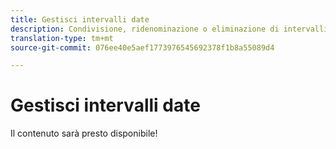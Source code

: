 ```yaml
---
title: Gestisci intervalli date
description: Condivisione, ridenominazione o eliminazione di intervalli di date in Analysis Workspace.
translation-type: tm+mt
source-git-commit: 076ee40e5aef1773976545692378f1b8a55089d4

---
```



# Gestisci intervalli date

Il contenuto sarà presto disponibile!
